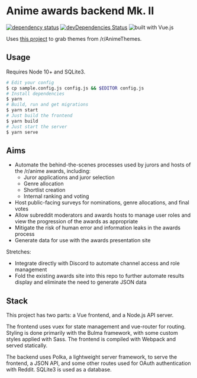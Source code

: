 # Anime awards backend Mk. II

[![dependency status](https://img.shields.io/david/Geo1088/awards-nomination-mkii.svg)](https://david-dm.org/geo1088/awards-nomination-mkii)
[![devDependencies Status](https://david-dm.org/geo1088/awards-nomination-mkii/dev-status.svg)](https://david-dm.org/geo1088/awards-nomination-mkii?type=dev)
![built with Vue.js](https://img.shields.io/badge/built_with_Vue.js-4FC08D.svg?logo=vue.js&logoColor=fff)

Uses [this project](https://github.com/JoseiToAoiTori/animethemes-scraper) to grab themes from /r/AnimeThemes.

## Usage

Requires Node 10+ and SQLite3.

```bash
# Edit your config
$ cp sample.config.js config.js && $EDITOR config.js
# Install dependencies
$ yarn
# Build, run and get migrations
$ yarn start
# Just build the frontend
$ yarn build
# Just start the server
$ yarn serve
```

## Aims

- Automate the behind-the-scenes processes used by jurors and hosts of the /r/anime awards, including:
	- Juror applications and juror selection
	- Genre allocation
	- Shortlist creation
	- Internal ranking and voting
- Host public-facing surveys for nominations, genre allocations, and final votes
- Allow subreddit moderators and awards hosts to manage user roles and view the progression of the awards as appropriate
- Mitigate the risk of human error and information leaks in the awards process
- Generate data for use with the awards presentation site

Stretches:

- Integrate directly with Discord to automate channel access and role management
- Fold the existing awards site into this repo to further automate results display and eliminate the need to generate JSON data

## Stack

This project has two parts: a Vue frontend, and a Node.js API server.

The frontend uses vuex for state management and vue-router for routing. Styling is done primarily with the Bulma framework, with some custom styles applied with Sass. The frontend is compiled with Webpack and served statically.

The backend uses Polka, a lightweight server framework, to serve the frontend, a JSON API, and some other routes used for OAuth authentication with Reddit. SQLite3 is used as a database.

